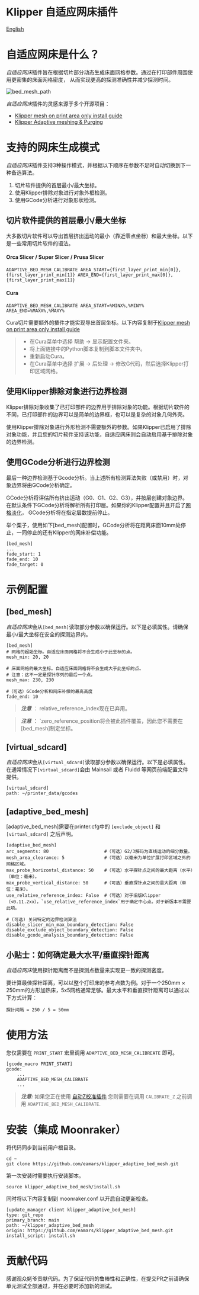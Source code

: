 Klipper 自适应网床插件
===
[English](readme.md)

# 自适应网床是什么？
*自适应网床*插件旨在根据切片部分动态生成床面网格参数。通过在打印部件周围使用更密集的床面网格密度，
从而实现更高的探测准确性并减少探测时间。

![bed_mesh_path](resources/bed_mesh_path.png)

*自适应网床*插件的灵感来源于多个开源项目：
- [Klipper mesh on print area only install guide](https://gist.github.com/ChipCE/95fdbd3c2f3a064397f9610f915f7d02)
- [Klipper Adaptive meshing & Purging](https://github.com/kyleisah/Klipper-Adaptive-Meshing-Purging)

# 支持的网床生成模式
*自适应网床*插件支持3种操作模式，并根据以下顺序在参数不足时自动切换到下一种备选算法。

1. 切片软件提供的首层最小/最大坐标。
2. 使用Klipper排除对象进行对象外框检测。
3. 使用GCode分析进行对象形状检测。


## 切片软件提供的首层最小/最大坐标
大多数切片软件可以导出首层挤出运动的最小（靠近零点坐标）和最大坐标。以下是一些常用切片软件的语法。

#### Orca Slicer / Super Slicer / Prusa Slicer

    ADAPTIVE_BED_MESH_CALIBRATE AREA_START={first_layer_print_min[0]},{first_layer_print_min[1]} AREA_END={first_layer_print_max[0]},{first_layer_print_max[1]}

#### Cura

    ADAPTIVE_BED_MESH_CALIBRATE AREA_START=%MINX%,%MINY% AREA_END=%MAXX%,%MAXY%

Cura切片需要额外的插件才能实现导出首层坐标。以下内容复制于[Klipper mesh on print area only install guide](https://gist.github.com/ChipCE/95fdbd3c2f3a064397f9610f915f7d02)

> - 在Cura菜单中选择 帮助 -> 显示配置文件夹。
> - 将上面链接中的Python脚本复制到脚本文件夹中。
> - 重新启动Cura。
> - 在Cura菜单中选择 扩展 -> 后处理 -> 修改G代码，然后选择Klipper打印区域网格。

## 使用Klipper排除对象进行边界检测
Klipper排除对象收集了已打印部件的边界用于排除对象的功能。根据切片软件的不同，已打印部件的边界可以是简单的边界框，也可以是复杂的对象几何外壳。

使用Klipper排除对象进行外形检测不需要额外的参数。如果Klipper已启用了排除对象功能，并且您的切片软件支持该功能，自适应网床则会自动启用基于排除对象的边界检测。

## 使用GCode分析进行边界检测
最后一种边界检测基于Gcode分析。当上述所有检测算法失败（或禁用）时，对象边界将由GCode分析确定。

GCode分析将评估所有挤出运动（G0、G1、G2、G3），并按层创建对象边界。在默认条件下GCode分析将解析所有打印层。如果你的Klipper配置并且开启了[网格淡化](https://www.klipper3d.org/Bed_Mesh.html#mesh-fade)，
GCode分析将在指定层数提前停止。

举个栗子，使用如下[bed_mesh]配置时，GCode分析将在距离床面10mm处停止，一同停止的还有Klipper的网床补偿功能。
    
    [bed_mesh]
    ...
    fade_start: 1
    fade_end: 10
    fade_target: 0

# 示例配置
## [bed_mesh]
*自适应网床*会从`[bed_mesh]`读取部分参数以确保运行。以下是必填属性。请确保最小/最大坐标在安全的探测边界内。

    [bed_mesh]
    # 网格的起始坐标。自适应床面网格将不会生成小于此坐标的点。
    mesh_min: 20, 20
    
    # 床面网格的最大坐标。自适应床面网格将不会生成大于此坐标的点。
    # 注意：这不一定是探针序列的最后一个点。
    mesh_max: 230, 230
    
    #（可选）GCode分析和网床补偿的最高高度
    fade_end: 10

> **_注意_** ： relative_reference_index现在已弃用。

> **_注意_** ： `zero_reference_position将会被此插件覆盖，因此您不需要在[bed_mesh]制定坐标。


## [virtual_sdcard]
*自适应网床*会从`[virtual_sdcard]`读取部分参数以确保运行。以下是必填属性。在通常情况下`[virtual_sdcard]`会由 Mainsail 或者 Fluidd 等网页前端配置文件提供。
    
    [virtual_sdcard]
    path: ~/printer_data/gcodes


## [adaptive_bed_mesh]
[adaptive_bed_mesh]需要在printer.cfg中的 `[exclude_object]` 和 `[virtual_sdcard]` 之后声明。

    [adaptive_bed_mesh]
    arc_segments: 80                     #（可选）G2/3解码为直线运动的细分数量。
    mesh_area_clearance: 5               #（可选）以毫米为单位扩展打印区域之外的网格区域。
    max_probe_horizontal_distance: 50    #（可选）水平探针点之间的最大距离（水平）（单位：毫米）。
    max_probe_vertical_distance: 50      #（可选）垂直探针点之间的最大距离（单位：毫米）。
    use_relative_reference_index: False  #（可选）对于旧版Klipper（<0.11.2xx），`use_relative_reference_index`用于确定中心点。对于新版本不需要此项。

    # (可选) 关闭特定的边界检测算法
    disable_slicer_min_max_boundary_detection: False
    disable_exclude_object_boundary_detection: False
    disable_gcode_analysis_boundary_detection: False

## 小贴士：如何确定最大水平/垂直探针距离
*自适应网床*使用探针距离而不是探测点数量来实现更一致的探测密度。

要计算最佳探针距离，可以以整个打印床的参考点数为例。对于一个250mm × 250mm的方形加热床，5x5网格通常足够。最大水平和垂直探针距离可以通过以下方式计算：

    探针间隔 = 250 / 5 = 50mm

# 使用方法
您仅需要在 `PRINT_START` 宏里调用 `ADAPTIVE_BED_MESH_CALIBREATE` 即可。

    [gcode_macro PRINT_START]
    gcode:
        ...
        ADAPTIVE_BED_MESH_CALIBRATE
        ...


> **_注意:_**  如果您正在使用 [自动Z校准插件](https://github.com/protoloft/klipper_z_calibration)
> 您则需要在调用 `CALIBRATE_Z` 之前调用 `ADAPTIVE_BED_MESH_CALIBRATE`.


# 安装（集成 Moonraker）
将代码同步到当前用户根目录。

    cd ~
    git clone https://github.com/eamars/klipper_adaptive_bed_mesh.git

第一次安装时需要执行安装脚本。

    source klipper_adaptive_bed_mesh/install.sh

同时将以下内容复制到 moonraker.conf 以开启自动更新检查。

    [update_manager client klipper_adaptive_bed_mesh]
    type: git_repo
    primary_branch: main
    path: ~/klipper_adaptive_bed_mesh
    origin: https://github.com/eamars/klipper_adaptive_bed_mesh.git
    install_script: install.sh

# 贡献代码
感谢观众姥爷贡献代码。为了保证代码的鲁棒性和正确性，在提交PR之前请确保单元测试全部通过，并在必要时添加新的测试。
